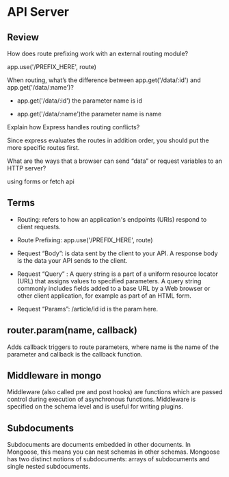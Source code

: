 # API Server

## Review

How does route prefixing work with an external routing module?

app.use('/PREFIX_HERE', route)

When routing, what’s the difference between app.get('/data/:id') and app.get('/data/:name')?

- app.get('/data/:id') the parameter name is id

- app.get('/data/:name')the parameter name is name

Explain how Express handles routing conflicts?

Since express evaluates the routes in addition order, you should put the more specific routes first.

What are the ways that a browser can send “data” or request variables to an HTTP server?

using forms or fetch api

## Terms

- Routing: refers to how an application's endpoints (URIs) respond to client requests.

- Route Prefixing: app.use('/PREFIX_HERE', route)

- Request “Body”: is data sent by the client to your API. A response body is the data your API sends to the client.

- Request “Query” : A query string is a part of a uniform resource locator (URL) that assigns values to specified parameters. A query string commonly includes fields added to a base URL by a Web browser or other client application, for example as part of an HTML form.

- Request “Params”: /article/id id is the param here.

## router.param(name, callback)

Adds callback triggers to route parameters, where name is the name of the parameter and callback is the callback function.

## Middleware in mongo

Middleware (also called pre and post hooks) are functions which are passed control during execution of asynchronous functions. Middleware is specified on the schema level and is useful for writing plugins.

## Subdocuments

Subdocuments are documents embedded in other documents. In Mongoose, this means you can nest schemas in other schemas. Mongoose has two distinct notions of subdocuments: arrays of subdocuments and single nested subdocuments.
